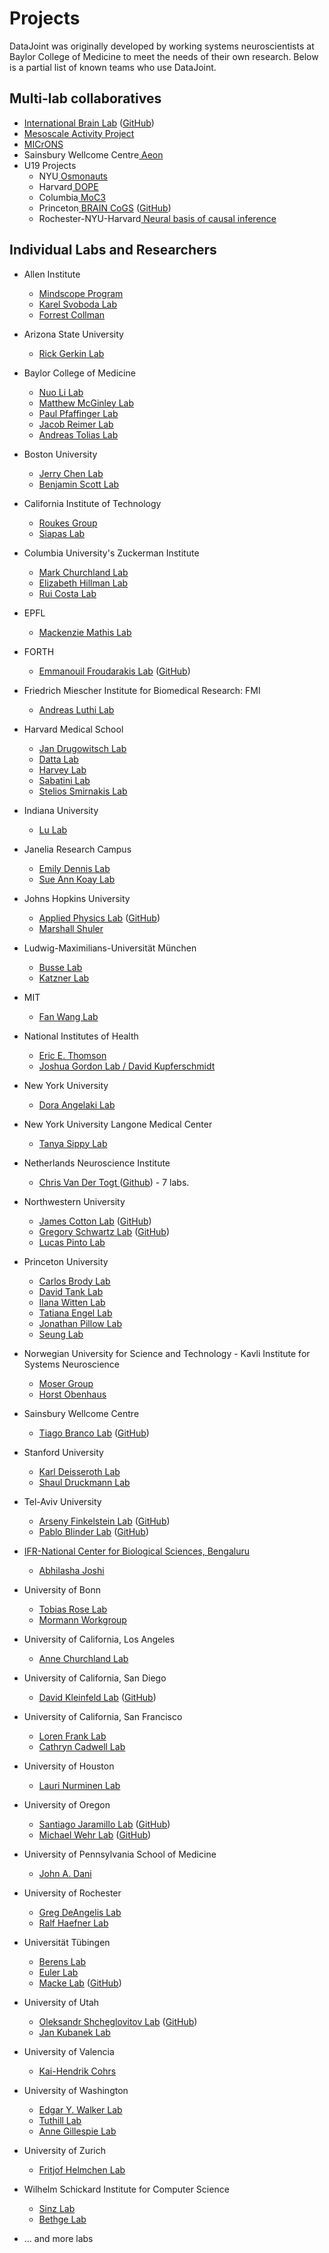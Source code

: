 <!-- markdownlint-disable MD013 -->
# Projects

DataJoint was originally developed by working systems neuroscientists at Baylor College
of Medicine to meet the needs of their own research. Below is a partial list of known teams who use DataJoint.

## Multi-lab collaboratives <!-- 9 -->

+ <a href="https://www.internationalbrainlab.com/#home" target="_blank">International Brain Lab</a> (<a href="https://github.com/int-brain-lab" target="_blank">GitHub</a>)
+ <a href="https://www.simonsfoundation.org/funded-project/multi-regional-neuronal-dynamics-of-memory-guided-flexible-behavior/" target="_blank">Mesoscale Activity Project</a>
+ <a href="https://www.microns-explorer.org" target="_blank">MICrONS</a>
+ Sainsbury Wellcome Centre<a href="https://www.sainsburywellcome.org/web/" target="_blank"> Aeon</a>
+ U19 Projects
  + NYU<a href="https://www.osmonauts.org/" target="_blank"> Osmonauts</a>
  + Harvard<a href="https://www.teamdope.org/" target="_blank"> DOPE</a>
  + Columbia<a href="https://confluence.columbia.edu/confluence/display/zmbbi/U19+Data+Science" target="_blank"> MoC3</a>
  + Princeton<a href="https://www.braincogs.org/" target="_blank"> BRAIN CoGS</a> (<a href="https://github.com/braincogs/" target="_blank">GitHub</a>)
  + Rochester-NYU-Harvard<a href="https://causalityinmotion.github.io/team.html" target="_blank"> Neural basis of causal inference</a>

## Individual Labs and Researchers <!-- 67 -->

+ Allen Institute
  + <a href="https://alleninstitute.org/what-we-do/brain-science/research/mindscope-program/" target="_blank">Mindscope Program</a>
  + <a href="https://alleninstitute.org/what-we-do/brain-science/about/team/staff-profiles/karel-svoboda1/" target="_blank">Karel Svoboda Lab</a>
  + <a href="https://alleninstitute.org/what-we-do/brain-science/about/team/staff-profiles/forrest-collman/" target="_blank">Forrest Collman</a>
+ Arizona State University
  + <a href="https://isearch.asu.edu/profile/500553" target="_blank">Rick Gerkin Lab</a>
+ Baylor College of Medicine
  + <a href="https://www.bcm.edu/research/faculty-labs/nuo-li-lab" target="_blank">Nuo Li Lab</a>
  + <a href="https://www.bcm.edu/research/faculty-labs/matthew-mcginley-lab" target="_blank">Matthew McGinley Lab</a>
  + <a href="https://www.bcm.edu/research/faculty-labs/paul-pfaffinger-lab" target="_blank">Paul Pfaffinger Lab</a>
  + <a href="https://www.bcm.edu/research/faculty-labs/jacob-reimer-lab" target="_blank">Jacob Reimer Lab</a>
  + <a href="https://toliaslab.org/" target="_blank">Andreas Tolias Lab</a>
+ Boston University
  + <a href="http://chen-lab.org/index.html" target="_blank">Jerry Chen Lab</a>
  + <a href="https://www.scottcognitionlab.com" target="_blank">Benjamin Scott Lab</a>
+ California Institute of Technology
  + <a href="https://www.pma.caltech.edu/people/michael-l-roukes" target="_blank">Roukes Group</a>
  + <a href="https://www.bbe.caltech.edu/people/thanos-siapas" target="_blank">Siapas Lab</a>
+ Columbia University's Zuckerman Institute
  + <a href="https://churchland.zuckermaninstitute.columbia.edu" target="_blank">Mark Churchland Lab</a>
  + <a href="https://hillmanlab.zuckermaninstitute.columbia.edu/" target="_blank">Elizabeth Hillman Lab</a>
  + <a href="https://www.actingbrain.com" target="_blank">Rui Costa Lab</a>
+ EPFL
  + <a href="http://www.mackenziemathislab.org/" target="_blank">Mackenzie Mathis Lab</a>
+ FORTH
  + <a href="https://www.imbb.forth.gr/imbb-people/en/froudarakis-home" target="_blank">Emmanouil Froudarakis Lab</a> (<a href="https://github.com/ef-lab" target="_blank">GitHub</a>)
+ Friedrich Miescher Institute for Biomedical Research: FMI
  + <a href="https://www.fmi.ch/research-groups/groupleader.html?group=35"> Andreas Luthi Lab </a>
+ Harvard Medical School
  + <a href="https://drugowitschlab.hms.harvard.edu" target="_blank">Jan Drugowitsch Lab</a>
  + <a href="http://datta.hms.harvard.edu/">Datta Lab</a>
  + <a href="https://harveylab.hms.harvard.edu/" target="_blank">Harvey Lab</a>
  + <a href="http://sabatini.hms.harvard.edu/" target="_blank">Sabatini Lab</a>
  + <a href="https://smirnakislab.bwh.harvard.edu/" target="_blank">Stelios Smirnakis Lab</a>
+ Indiana University
  + <a href="http://www.lulaboratory.com/" target="_blank">Lu Lab</a>
+ Janelia Research Campus
  + <a href="https://www.janelia.org/lab/dennis-lab" target="_blank">Emily Dennis Lab</a>
  + <a href="https://www.janelia.org/lab/koay-lab" target="_blank">Sue Ann Koay Lab</a>
+ Johns Hopkins University
  + <a href="https://www.jhuapl.edu/" target="_blank">Applied Physics Lab</a> (<a href="https://github.com/aplbrain" target="_blank">GitHub</a>)
  + <a href="https://neuroscience.jhu.edu/research/faculty/82">Marshall Shuler</a>
+ Ludwig-Maximilians-Universität München
  + <a href="https://www.neuro.bio.lmu.de/research_groups/res-busse_l/index.html" target="_blank">Busse Lab</a>
  + <a href="https://www.neuro.bio.lmu.de/research_groups/res-katzner/index.html" target="_blank">Katzner Lab</a>
+ MIT
  + <a href="https://www.wanglab-neuro.org" target="_blank">Fan Wang Lab</a>
+ National Institutes of Health
  + <a href="http://ericthomson.net/" target="_blank">Eric E. Thomson</a>
  + <a href="https://research.ninds.nih.gov/staff-directory/joshua-gordon-md-phd" target="_blank">Joshua Gordon Lab / David Kupferschmidt</a>
+ New York University
  + <a href="https://angelakilabnyu.org/" target="_blank">Dora Angelaki Lab</a>
+ New York University Langone Medical Center
  + <a href="https://www.sippylab.com/" target="_blank">Tanya Sippy Lab</a>
+ Netherlands Neuroscience Institute 
  + <a href="https://nin.nl/">Chris Van Der Togt </a> (<a href="https://github.com/Herseninstituut/FYD_Matlab">Github</a>) - 7 labs.

+ Northwestern University
  + <a href="https://www.feinberg.northwestern.edu/faculty-profiles/az/profile.html?xid=49313" target="_blank">James Cotton Lab</a> (<a href="https://github.com/peabody124/PosePipeline" target="_blank">GitHub</a>)
  + <a href="http://schwartzlab.feinberg.northwestern.edu/" target="_blank">Gregory Schwartz Lab</a> (<a href="https://github.com/SchwartzNU/DJ_schwartzlab" target="_blank">GitHub</a>)
  + <a href="https://www.pintolab.org" target="_blank">Lucas Pinto Lab</a>
+ Princeton University
  + <a href="http://brodylab.org" target="_blank">Carlos Brody Lab</a>
  + <a href="https://pni.princeton.edu/faculty/david-tank" target="_blank">David Tank Lab</a>
  + <a href="https://wittenlab.org" target="_blank">Ilana Witten Lab</a>
  + <a href="https://pni.princeton.edu/people/tatiana-engel">Tatiana Engel Lab</a>
  + <a href="https://pillowlab.princeton.edu" target="_blank">Jonathan Pillow Lab</a>
  + <a href="http://seunglab.org/" target="_blank">Seung Lab</a>
+ Norwegian University for Science and Technology - Kavli Institute for Systems Neuroscience 
  + <a href="https://www.ntnu.edu/kavli/moser-group" target="_blank">Moser Group</a>
  + <a href="https://grassfoundation.org/people/horst-obenhaus/">Horst Obenhaus</a>
+ Sainsbury Wellcome Centre
  + <a href="https://branco-lab.org" target="_blank">Tiago Branco Lab</a> (<a href="https://github.com/BrancoLab/LocomotionControl" target="_blank">GitHub</a>)
+ Stanford University
  + <a href="http://web.stanford.edu/group/dlab/" target="_blank">Karl Deisseroth Lab</a>
  + <a href="https://www.druckmannlab.com" target="_blank">Shaul Druckmann Lab</a>
+ Tel-Aviv University
  + <a href="https://www.finkelstein.sites.tau.ac.il/" target="_blank">Arseny Finkelstein Lab</a> (<a href="https://github.com/ArsenyFinkelsteinLab" target="_blank">GitHub</a>)
  + <a href="http://pblab.tau.ac.il/en/" target="_blank">Pablo Blinder Lab</a> (<a href="https://github.com/PBLab" target="_blank">GitHub</a>)
+ [IFR-National Center for Biological Sciences, Bengaluru](https://www.ncbs.res.in/)
  + [Abhilasha Joshi](https://profiles.ucsf.edu/abhilasha.joshi)
+ University of Bonn
  + <a href="https://rose-group.ieecr-bonn.de" target="_blank">Tobias Rose Lab</a>
  + <a href="https://https://www.ukbonn.de/en/epileptology/workgroups/mormann-workgroup-cognitive-und-clinical-neurophysiology/">Mormann Workgroup</a>
+ University of California, Los Angeles
  + <a href="https://churchlandlab.org/" target="_blank">Anne Churchland Lab</a>
+ University of California, San Diego
  + <a href="https://neurophysics.ucsd.edu" target="_blank">David Kleinfeld Lab</a> (<a href="https://github.com/ActiveBrainAtlas" target="_blank">GitHub</a>)
+ University of California, San Francisco
  + <a href="https://franklab.ucsf.edu/" target="_blank">Loren Frank Lab</a>
  + <a href="https://braintumorcenter.ucsf.edu/people/cathryn-cadwell" target="_blank">Cathryn Cadwell Lab</a>
+ University of Houston
  + <a href="https://www.opt.uh.edu/about/directory/profiles/lauri-nurminen/">Lauri Nurminen Lab<a>
+ University of Oregon
  + <a href="https://ion.uoregon.edu/research/faculty-page/93" target="_blank">Santiago Jaramillo Lab</a> (<a href="https://github.com/sjara/uobrainflex" target="_blank">GitHub</a>)
  + <a href="https://ion.uoregon.edu/research/faculty-page/53" target="_blank">Michael Wehr Lab</a> (<a href="https://github.com/wehr-lab" target="_blank">GitHub</a>)
+ University of Pennsylvania School of Medicine
  + <a href="https://www.med.upenn.edu/apps/faculty/index.php/g20000342/p8661661" target="_blank">John A. Dani</a>
+ University of Rochester
  + <a href="http://www.sas.rochester.edu/bcs/people/faculty/deangelis_greg/index.html" target="_blank">Greg DeAngelis Lab</a>
  + <a href="https://www2.bcs.rochester.edu/sites/haefnerlab/index.html" target="_blank">Ralf Haefner Lab</a>
+ Universität Tübingen
  + <a href="https://www.eye-tuebingen.de/berens/" target="_blank">Berens Lab</a>
  + <a href="https://www.eye-tuebingen.de/euler/" target="_blank">Euler Lab</a>
  + <a href="https://www.mackelab.org" target="_blank">Macke Lab</a> (<a href="https://github.com/mackelab/epiphyte" target="_blank">GitHub</a>)
+ University of Utah
  + <a href="http://shcheglovitov-lab.utah.edu/" target="_blank">Oleksandr Shcheglovitov Lab</a> (<a href="https://github.com/yueqiw/ephys_analysis" target="_blank">GitHub</a>)
  + <a href="https://neuroscience.med.utah.edu/faculty/kubanek.php">Jan Kubanek Lab</a>

+ University of Valencia
  + <a href="https://scholar.google.com/citations?user=2NKBJkEAAAAJ" target="_blank">Kai-Hendrik Cohrs</a>

+ University of Washington
  + <a href="https://eywalkerlab.com/" target="_blank">Edgar Y. Walker Lab</a>
  + <a href="http://faculty.washington.edu/tuthill/" target="_blank">Tuthill Lab</a>
  + <a href="https://www.gillespie-lab.com/" target="_blank">Anne Gillespie Lab</a>

+ University of Zurich
  + <a href="https://https://www.hifo.uzh.ch/en/research/helmchen.html">Fritjof Helmchen Lab</a>

+ Wilhelm Schickard Institute for Computer Science
  + <a href="https://sinzlab.org/" target="_blank">Sinz Lab</a>
  + <a href="http://bethgelab.org/" target="_blank">Bethge Lab</a>
+ ... and more labs
